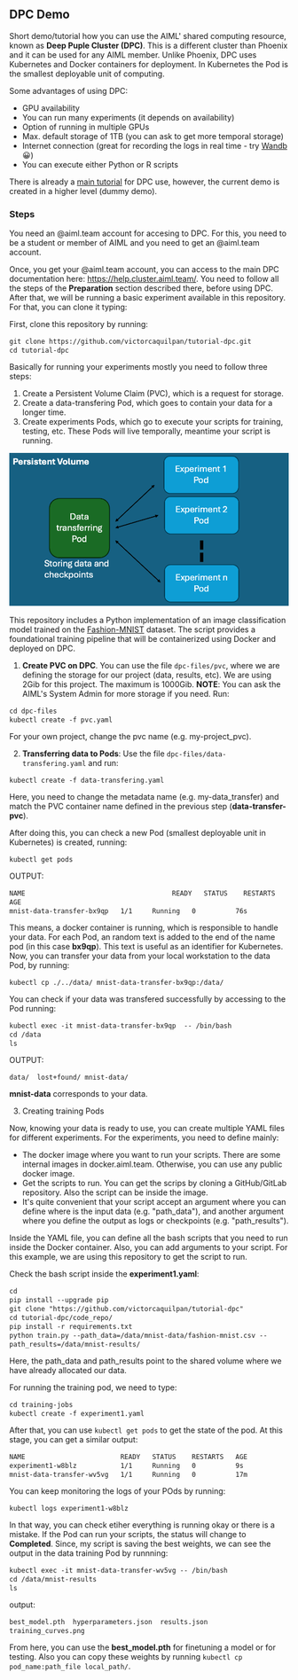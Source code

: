 ## DPC Demo 

Short demo/tutorial how you can use the AIML' shared computing resource, known as **Deep Puple Cluster (DPC)**. This is a different cluster than Phoenix and it can be used for any AIML member. Unlike Phoenix, DPC uses Kubernetes and Docker containers for deployment. In Kubernetes the Pod is the smallest deployable unit of computing.

Some advantages of using DPC:

* GPU availability
* You can run many experiments (it depends on availability)
* Option of running in multiple GPUs 
* Max. default storage of 1TB (you can ask to get more temporal storage)
* Internet connection (great for recording the logs in real time - try [Wandb](https://wandb.ai/) 😀)
* You can execute either Python or R scripts

There is already a [main tutorial](https://github.com/aiml-au) for DPC use, however, the current demo is created in a higher level (dummy demo).

### Steps 


You need an @aiml.team account for accesing to DPC. For this, you need to be a student or member of AIML and you need to get an @aiml.team account.

Once, you get your @aiml.team account, you can access to the main DPC documentation here: https://help.cluster.aiml.team/. You need to follow all the steps of the **Preparation** section described there, before using DPC. After that, we will be running a basic experiment available in this repository. For that, you can clone it typing:

First, clone this repository by running:

```
git clone https://github.com/victorcaquilpan/tutorial-dpc.git
cd tutorial-dpc
```

Basically for running your experiments mostly you need to follow three steps:


1) Create a Persistent Volume Claim (PVC), which is a request for storage.
2) Create a data-transfering Pod, which goes to contain your data for a longer time.
3) Create experiments Pods, which go to execute your scripts for training, testing, etc. These Pods will live temporally, meantime your script is running.

![Simple structure](images/dpc.png)


This repository includes a Python implementation of an image classification model trained on the [Fashion-MNIST](https://www.kaggle.com/datasets/zalando-research/fashionmnist) dataset. The script provides a foundational training pipeline that will be containerized using Docker and deployed on DPC.

1) **Create PVC on DPC**. You can use the file `dpc-files/pvc`, where we are defining the storage for our project (data, results, etc). We are using 2Gib for this project. The maximum is 1000Gib. **NOTE**: You can ask the AIML's System Admin for more storage if you need. Run: 

```
cd dpc-files
kubectl create -f pvc.yaml
```

For your own project, change the pvc name  (e.g. my-project_pvc).

2) **Transferring data to Pods**: Use the file `dpc-files/data-transfering.yaml` and run: 

```
kubectl create -f data-transfering.yaml
```

Here, you need to change the metadata name (e.g. my-data_transfer) and match the PVC container name defined in the previous step (**data-transfer-pvc**).

After doing this, you can check a new Pod (smallest deployable unit in Kubernetes) is created, running:
```
kubectl get pods
```
OUTPUT:
```
NAME                                     READY   STATUS    RESTARTS   AGE
mnist-data-transfer-bx9qp   1/1     Running   0          76s
```
This means, a docker container is running, which is responsible to handle your data. For each Pod, an random text is added to the end of the name pod  (in this case **bx9qp**). This text is useful as an identifier for Kubernetes. Now, you can transfer your data from your local workstation to the data Pod, by running:
```
kubectl cp ./../data/ mnist-data-transfer-bx9qp:/data/
```
You can check if your data was transfered successfully by accessing to the Pod running: 
```
kubectl exec -it mnist-data-transfer-bx9qp  -- /bin/bash
cd /data
ls
```

OUTPUT:
```
data/  lost+found/ mnist-data/
```

**mnist-data** corresponds to your data.

3) Creating training Pods

Now, knowing your data is ready to use, you can create multiple YAML files for different experiments. For the experiments, you need to define mainly:

* The docker image where you want to run your scripts. There are some internal images in docker.aiml.team. Otherwise, you can use any public docker image.  
* Get the scripts to run. You can get the scrips by cloning a GitHub/GitLab repository. Also the script can be inside the image. 
* It's quite convenient that your script accept an argument where you can define where is the input data (e.g. "path_data"), and another argument where you define the output as logs or checkpoints (e.g. "path_results").

Inside the YAML file, you can define all the bash scripts that you need to run inside the Docker container. Also, you can add arguments to your script. For this example, we are using this repository to get the script to run.


Check the bash script inside the **experiment1.yaml**:

```
cd 
pip install --upgrade pip
git clone "https://github.com/victorcaquilpan/tutorial-dpc"
cd tutorial-dpc/code_repo/
pip install -r requirements.txt
python train.py --path_data=/data/mnist-data/fashion-mnist.csv --path_results=/data/mnist-results/
```
Here, the path_data and path_results point to the shared volume where we have already allocated our data.

For running the training pod, we need to type:

```
cd training-jobs
kubectl create -f experiment1.yaml
```

After that, you can use  ```kubectl get pods``` to get the state of the pod. At this stage, you can get a similar output:

```
NAME                        READY   STATUS    RESTARTS   AGE
experiment1-w8blz           1/1     Running   0          9s
mnist-data-transfer-wv5vg   1/1     Running   0          17m

```
You can keep monitoring the logs of your POds by running:
```
kubectl logs experiment1-w8blz
```
In that way, you can check etiher everything is running okay or there is a mistake. If the Pod can run your scripts, the status will change to **Completed**. Since, my script is saving the best weights, we can see the output in the data training Pod by runnning:

```
kubectl exec -it mnist-data-transfer-wv5vg -- /bin/bash
cd /data/mnist-results
ls
```

output:
```
best_model.pth  hyperparameters.json  results.json  training_curves.png
```

From here, you can use the **best_model.pth** for finetuning a model or for testing. Also you can copy these weights by running ```kubectl cp pod_name:path_file local_path/```.









